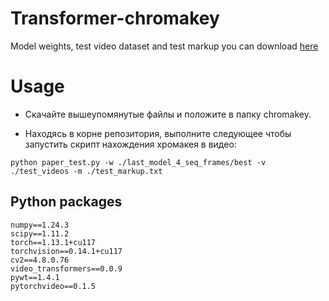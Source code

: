 # Transformer-chromakey
Model weights, test video dataset and test markup you can download [here]()

# Usage

- Скачайте вышеупомянутые файлы и положите в папку chromakey.

- Находясь в корне репозитория, выполните следующее чтобы запустить скрипт нахождения хромакея в видео:

```
python paper_test.py -w ./last_model_4_seq_frames/best -v ./test_videos -m ./test_markup.txt
```

## Python packages
```
numpy==1.24.3
scipy==1.11.2
torch==1.13.1+cu117
torchvision==0.14.1+cu117
cv2==4.8.0.76
video_transformers==0.0.9
pywt==1.4.1
pytorchvideo==0.1.5
```

